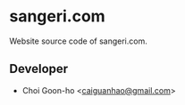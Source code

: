 sangeri.com
===========

Website source code of sangeri.com.

Developer
---------

* Choi Goon-ho &lt;caiguanhao@gmail.com&gt;
